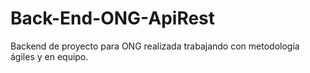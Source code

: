 # Back-End-ONG-ApiRest
Backend de proyecto para ONG realizada trabajando con metodología ágiles y en equipo. 
